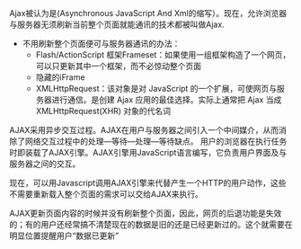 Ajax被认为是(Asynchronous JavaScript And Xml的缩写）。现在，允许浏览器与服务器无须刷新当前整个页面就能通讯的技术都被叫做Ajax.

* 不用刷新整个页面便可与服务器通讯的办法：
  - Flash/ActionScript
框架Frameset：如果使用一组框架构造了一个网页，可以只更新其中一个框架，而不必惊动整个页面
  - 隐藏的iFrame
  - XMLHttpRequest：该对象是对 JavaScript 的一个扩展，可使网页与服务器进行通信。是创建 Ajax 应用的最佳选择。实际上通常把 Ajax 当成 XMLHttpRequest(XHR) 对象的代名词 



AJAX采用异步交互过程。AJAX在用户与服务器之间引入一个中间媒介，从而消除了网络交互过程中的处理—等待—处理—等待缺点。
用户的浏览器在执行任务时即装载了AJAX引擎。AJAX引擎用JavaScript语言编写，它负责用户界面及与服务器之间的交互。

现在，可以用Javascript调用AJAX引擎来代替产生一个HTTP的用户动作，这些不需要重新载入整个页面的需求可以交给AJAX来执行。 

AJAX更新页面内容的时候并没有刷新整个页面，因此，网页的后退功能是失效的；有的用户还经常搞不清楚现在的数据是旧的还是已经更新过的。这个就需要在明显位置提醒用户“数据已更新”
